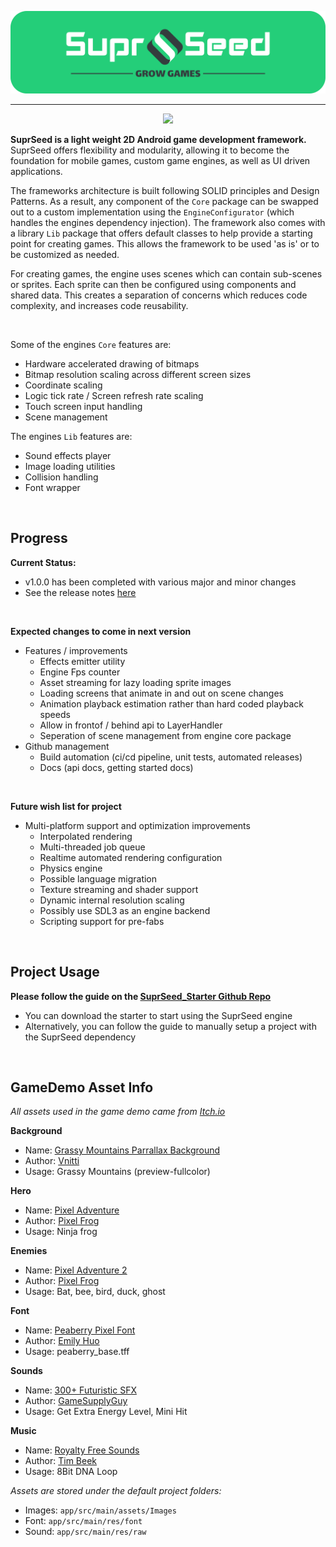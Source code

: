 <p align="center">
<img src="DemoApp/src/main/res/drawable-v24/suprseed_widebanner.png" width=650 title="SuprSeed - Grow Games" alt="SuprSeed Engine Logo Banner">
</p>

---

<div align="center">

[![](https://jitpack.io/v/red-dragon65/SuprSeed.svg)](https://jitpack.io/#red-dragon65/SuprSeed)

</div>

**SuprSeed is a light weight 2D Android game development framework.** SuprSeed offers flexibility and modularity, allowing it to become the foundation for mobile games, custom game engines, as well as UI driven applications.

The frameworks architecture is built following SOLID principles and Design Patterns. As a result, any component of the `Core` package can be swapped out to a custom implementation using the `EngineConfigurator` (which handles the engines dependency injection). The framework also comes with a library `Lib` package that offers default classes to help provide a starting point for creating games. This allows the framework to be used 'as is' or to be customized as needed.

For creating games, the engine uses scenes which can contain sub-scenes or sprites. Each sprite can then be configured using components and shared data. This creates a separation of concerns which reduces code complexity, and increases code reusability.

<br/>

Some of the engines `Core` features are:

- Hardware accelerated drawing of bitmaps
- Bitmap resolution scaling across different screen sizes
- Coordinate scaling
- Logic tick rate / Screen refresh rate scaling
- Touch screen input handling
- Scene management

The engines `Lib` features are:

- Sound effects player
- Image loading utilities
- Collision handling
- Font wrapper

<br/>

## Progress

**Current Status:**

- v1.0.0 has been completed with various major and minor changes
- See the release notes [here](https://github.com/red-dragon65/SuprSeed/releases/tag/v1.0.0)

<br/>

**Expected changes to come in next version**

- Features / improvements
  - Effects emitter utility
  - Engine Fps counter
  - Asset streaming for lazy loading sprite images
  - Loading screens that animate in and out on scene changes
  - Animation playback estimation rather than hard coded playback speeds
  - Allow in frontof / behind api to LayerHandler
  - Seperation of scene management from engine core package
- Github management
  - Build automation (ci/cd pipeline, unit tests, automated releases)
  - Docs (api docs, getting started docs)

<br/>

**Future wish list for project**

- Multi-platform support and optimization improvements
  - Interpolated rendering
  - Multi-threaded job queue
  - Realtime automated rendering configuration
  - Physics engine
  - Possible language migration
  - Texture streaming and shader support
  - Dynamic internal resolution scaling
  - Possibly use SDL3 as an engine backend
  - Scripting support for pre-fabs

<br/>

## Project Usage

**Please follow the guide on the [SuprSeed_Starter Github Repo](https://github.com/red-dragon65/SuprSeed_Starter)**
- You can download the starter to start using the SuprSeed engine
- Alternatively, you can follow the guide to manually setup a project with the SuprSeed dependency

<br/>

## GameDemo Asset Info

_All assets used in the game demo came from [Itch.io](https://itch.io/)_

**Background**

- Name: [Grassy Mountains Parrallax Background](https://vnitti.itch.io/grassy-mountains-parallax-background)
- Author: [Vnitti](https://vnitti.itch.io/)
- Usage: Grassy Mountains (preview-fullcolor)

**Hero**

- Name: [Pixel Adventure](https://pixelfrog-assets.itch.io/pixel-adventure-1)
- Author: [Pixel Frog](https://pixelfrog-assets.itch.io/)
- Usage: Ninja frog

**Enemies**

- Name: [Pixel Adventure 2](https://pixelfrog-assets.itch.io/pixel-adventure-2)
- Author: [Pixel Frog](https://pixelfrog-assets.itch.io/)
- Usage: Bat, bee, bird, duck, ghost

**Font**

- Name: [Peaberry Pixel Font](https://emhuo.itch.io/peaberry-pixel-font)
- Author: [Emily Huo](https://emhuo.itch.io/)
- Usage: peaberry_base.tff

**Sounds**

- Name: [300+ Futuristic SFX](https://gamesupply.itch.io/300-futuristic-sfx-with-names)
- Author: [GameSupplyGuy](https://gamesupply.itch.io/)
- Usage: Get Extra Energy Level, Mini Hit

**Music**

- Name: [Royalty Free Sounds](https://timbeek.itch.io/royalty-free-music-pack)
- Author: [Tim Beek](https://timbeek.itch.io/)
- Usage: 8Bit DNA Loop

_Assets are stored under the default project folders:_

- Images: `app/src/main/assets/Images`
- Font: `app/src/main/res/font`
- Sound: `app/src/main/res/raw`
